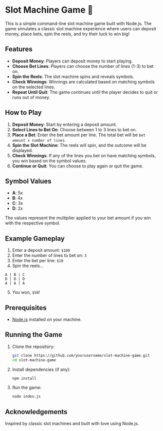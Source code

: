 # Slot Machine Game 🎰

This is a simple command-line slot machine game built with Node.js. The game simulates a classic slot machine experience where users can deposit money, place bets, spin the reels, and try their luck to win big!

## Features

- **Deposit Money**: Players can deposit money to start playing.
- **Choose Bet Lines**: Players can choose the number of lines (1-3) to bet on.
- **Spin the Reels**: The slot machine spins and reveals symbols.
- **Check Winnings**: Winnings are calculated based on matching symbols on the selected lines.
- **Repeat Until Quit**: The game continues until the player decides to quit or runs out of money.

## How to Play

1. **Deposit Money**: Start by entering a deposit amount.
2. **Select Lines to Bet On**: Choose between 1 to 3 lines to bet on.
3. **Place a Bet**: Enter the bet amount per line. The total bet will be `bet amount x number of lines`.
4. **Spin the Slot Machine**: The reels will spin, and the outcome will be displayed.
5. **Check Winnings**: If any of the lines you bet on have matching symbols, you win based on the symbol values.
6. **Continue or Quit**: You can choose to play again or quit the game.

## Symbol Values

- **A**: 5x
- **B**: 4x
- **C**: 3x
- **D**: 2x

The values represent the multiplier applied to your bet amount if you win with the respective symbol.

## Example Gameplay

1. Enter a deposit amount: `$100`
2. Enter the number of lines to bet on: `3`
3. Enter the bet per line: `$10`
4. Spin the reels...

```
A | B | C
D | D | D
A | A | A
```

5. You won, `$50`!

## Prerequisites

- [Node.js](https://nodejs.org/) installed on your machine.

## Running the Game

1. Clone the repository:
   ```bash
   git clone https://github.com/yourusername/slot-machine-game.git
   cd slot-machine-game
   ```

2. Install dependencies (if any):
   ```bash
   npm install
   ```

3. Run the game:
   ```bash
   node index.js
   ```


## Acknowledgements

Inspired by classic slot machines and built with love using Node.js.
